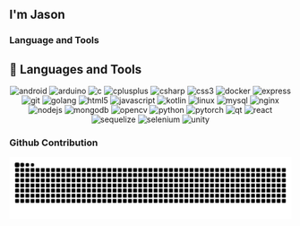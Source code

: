 ## I'm Jason

### Language and Tools
## 🧰 Languages and Tools

<p align="center">
  <img src="https://cdn.jsdelivr.net/gh/devicons/devicon/icons/android/android-original.svg" height="40" alt="android"/>
  <img src="https://cdn.jsdelivr.net/gh/devicons/devicon/icons/arduino/arduino-original.svg" height="40" alt="arduino"/>
  <img src="https://cdn.jsdelivr.net/gh/devicons/devicon/icons/c/c-original.svg" height="40" alt="c"/>
  <img src="https://cdn.jsdelivr.net/gh/devicons/devicon/icons/cplusplus/cplusplus-original.svg" height="40" alt="cplusplus"/>
  <img src="https://cdn.jsdelivr.net/gh/devicons/devicon/icons/csharp/csharp-original.svg" height="40" alt="csharp"/>
  <img src="https://cdn.jsdelivr.net/gh/devicons/devicon/icons/css3/css3-original.svg" height="40" alt="css3"/>
  <img src="https://cdn.jsdelivr.net/gh/devicons/devicon/icons/docker/docker-original.svg" height="40" alt="docker"/>
  <img src="https://cdn.jsdelivr.net/gh/devicons/devicon/icons/express/express-original.svg" height="40" alt="express"/>
  <img src="https://cdn.jsdelivr.net/gh/devicons/devicon/icons/git/git-original.svg" height="40" alt="git"/>
  <img src="https://cdn.jsdelivr.net/gh/devicons/devicon/icons/golang/golang-original.svg" height="40" alt="golang"/>
  <img src="https://cdn.jsdelivr.net/gh/devicons/devicon/icons/html5/html5-original.svg" height="40" alt="html5"/>
  <img src="https://cdn.jsdelivr.net/gh/devicons/devicon/icons/javascript/javascript-original.svg" height="40" alt="javascript"/>
  <img src="https://cdn.jsdelivr.net/gh/devicons/devicon/icons/kotlin/kotlin-original.svg" height="40" alt="kotlin"/>
  <img src="https://cdn.jsdelivr.net/gh/devicons/devicon/icons/linux/linux-original.svg" height="40" alt="linux"/>
  <img src="https://cdn.jsdelivr.net/gh/devicons/devicon/icons/mysql/mysql-original.svg" height="40" alt="mysql"/>
  <img src="https://cdn.jsdelivr.net/gh/devicons/devicon/icons/nginx/nginx-original.svg" height="40" alt="nginx"/>
  <img src="https://cdn.jsdelivr.net/gh/devicons/devicon/icons/nodejs/nodejs-original.svg" height="40" alt="nodejs"/>
  <img src="https://cdn.jsdelivr.net/gh/devicons/devicon/icons/mongodb/mongodb-original.svg" height="40" alt="mongodb"/>
  <img src="https://cdn.jsdelivr.net/gh/devicons/devicon/icons/opencv/opencv-original.svg" height="40" alt="opencv"/>
  <img src="https://cdn.jsdelivr.net/gh/devicons/devicon/icons/python/python-original.svg" height="40" alt="python"/>
  <img src="https://cdn.jsdelivr.net/gh/devicons/devicon/icons/pytorch/pytorch-original.svg" height="40" alt="pytorch"/>
  <img src="https://cdn.jsdelivr.net/gh/devicons/devicon/icons/qt/qt-original.svg" height="40" alt="qt"/>
  <img src="https://cdn.jsdelivr.net/gh/devicons/devicon/icons/react/react-original.svg" height="40" alt="react"/>
  <img src="https://cdn.jsdelivr.net/gh/devicons/devicon/icons/sequelize/sequelize-original.svg" height="40" alt="sequelize"/>
  <img src="https://cdn.jsdelivr.net/gh/devicons/devicon/icons/selenium/selenium-original.svg" height="40" alt="selenium"/>
  <img src="https://cdn.jsdelivr.net/gh/devicons/devicon/icons/unity/unity-original.svg" height="40" alt="unity"/>
</p>




### Github Contribution
<picture>
  <source media="(prefers-color-scheme: dark)" srcset="https://raw.githubusercontent.com/Jason-0902/Jason-0902/output/github-snake-dark.svg" />
  <source media="(prefers-color-scheme: light)" srcset="https://raw.githubusercontent.com/Jason-0902/Jason-0902/output/github-snake.svg" />
  <img alt="github contribution snake animation" src="https://raw.githubusercontent.com/Jason-0902/Jason-0902/output/github-snake.svg" />
</picture>




